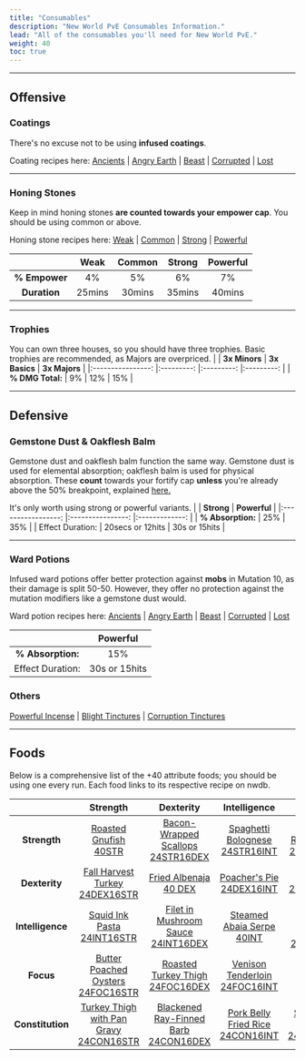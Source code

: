 ```yaml
---
title: "Consumables"
description: "New World PvE Consumables Information."
lead: "All of the consumables you'll need for New World PvE."
weight: 40
toc: true
---
```


---
## Offensive

### Coatings
There's no excuse not to be using **infused coatings**. 

Coating recipes here: <a href="https://nwdb.info/db/recipe/procedural_coatingancientt5" target="_blank">Ancients</a> | <a href="https://nwdb.info/db/item/coatingangryeartht5" target="_blank">Angry Earth</a> | <a href="https://nwdb.info/db/item/coatingbeastt5" target="_blank">Beast</a> | <a href="https://nwdb.info/db/item/coatingcorruptedt5" target="_blank">Corrupted</a> | <a href="https://nwdb.info/db/item/coatinglostt5" target="_blank">Lost</a>

---

### Honing Stones
Keep in mind honing stones **are counted towards your empower cap**. You should be using common or above.

Honing stone recipes here: <a href="https://nwdb.info/db/recipe/honingstonet2" target="_blank">Weak</a> | <a href="https://nwdb.info/db/recipe/honingstonet3" target="_blank">Common</a> | <a href="https://nwdb.info/db/recipe/honingstonet4" target="_blank">Strong</a> | <a href="https://nwdb.info/db/recipe/honingstonet5" target="_blank">Powerful</a>

|               	| **Weak** 	| **Common** 	| **Strong** 	| **Powerful** 	|
|:-------------:	|:--------:	|:----------:	|:----------:	|:------------:	|
| **% Empower** 	|    4%    	|     5%     	|     6%     	|      7%      	|
|  **Duration** 	|  25mins  	|   30mins   	|   35mins   	|    40mins    	|

---

### Trophies
You can own three houses, so you should have three trophies. Basic trophies are recommended, as Majors are overpriced.
|                  	| **3x Minors** 	| **3x Basics** 	| **3x Majors** 	|
|:----------------:	|:---------:	|:---------:	|:---------:	|
| **% DMG Total:** 	|     9%    	|    12%    	|    15%    	|

---
## Defensive 
### Gemstone Dust & Oakflesh Balm
Gemstone dust and oakflesh balm function the same way. Gemstone dust is used for elemental absorption; oakflesh balm is used for physical absorption. These **count** towards your fortify cap **unless** you're already above the 50% breakpoint, explained [here.](/nw/info/gemchoices/#ideal-gems-based-on-elemental-absorption-)

It's only worth using strong or powerful variants.
|                   	|    **Strong**    	|  **Powerful** 	|
|:-----------------:	|:----------------:	|:-------------:	|
| **% Absorption:** 	|        25%       	|      35%      	|
|  Effect Duration: 	| 20secs or 12hits 	| 30s or 15hits 	|




---
### Ward Potions
Infused ward potions offer better protection against **mobs** in Mutation 10, as their damage is split 50-50. However, they offer no protection against the mutation modifiers like a gemstone dust would.

Ward potion recipes here: <a href="https://nwdb.info/db/recipe/potionfamiliywardancientt5" target="_blank">Ancients</a> | <a href="https://nwdb.info/db/item/potionfamilywardangryeartht5" target="_blank">Angry Earth</a> | <a href="https://nwdb.info/db/item/potionfamilywardbeastt5" target="_blank">Beast</a> | <a href="https://nwdb.info/db/item/potionfamilywardcorruptedt5" target="_blank">Corrupted</a> | <a href="https://nwdb.info/db/item/potionfamilywardlostt5" target="_blank">Lost</a>

|                   	|  **Powerful** 	|
|:-----------------:	|:-------------:	|
| **% Absorption:** 	|      15%      	|
|  Effect Duration: 	| 30s or 15hits 	|

### Others
<a href="https://nwdb.info/db/recipe/incenset5" target="_blank">Powerful Incense</a> | <a href="https://nwdb.info/db/recipe/procedural_tinctureblightt5" target="_blank">Blight Tinctures</a> | <a href="https://nwdb.info/db/recipe/procedural_tincturecorruptiont5" target="_blank">Corruption Tinctures</a>



---
## Foods
Below is a comprehensive list of the +40 attribute foods; you should be using one every run. Each food links to its respective recipe on nwdb.


|                  	|              **Strength**              	|             **Dexterity**            	|         **Intelligence**         	|               **Focus**               	|             **Constitution**            	|
|:----------------:	|:--------------------------------------:	|:------------------------------------:	|:--------------------------------:	|:-------------------------------------:	|:---------------------------------------:	|
|   **Strength**   	|          [Roasted Gnufish 40STR](https://nwdb.info/db/recipe/foodstrt5)         	|   [Bacon-Wrapped Scallops 24STR16DEX](https://nwdb.info/db/recipe/foodstrdext5)  	|  [Spaghetti Bolognese 24STR16INT](https://nwdb.info/db/recipe/foodstrintt5)  	|      [Honey Roasted Ham 24STR16FOC](https://nwdb.info/db/recipe/foodstrfoct5)     	|          [Carrot Cake 24STR16CON](https://nwdb.info/db/recipe/foodstrcont5)         	|
|   **Dexterity**  	|     [Fall Harvest Turkey 24DEX16STR](https://nwdb.info/db/recipe/fooddexstrt5)     	|         [Fried Albenaja 40 DEX](https://nwdb.info/db/recipe/fooddext5)        	|     [Poacher's Pie 24DEX16INT](https://nwdb.info/db/recipe/fooddexintt5)     	|          [Carbonara 24DEX16FOC](https://nwdb.info/db/recipe/fooddexfoct5)         	|          [Rabbit Stew 24DEX16CON](https://nwdb.info/db/recipe/fooddexcont5)         	|
| **Intelligence** 	|       [Squid Ink Pasta 24INT16STR](https://nwdb.info/db/recipe/foodintstrt5)       	|  [Filet in Mushroom Sauce 24INT16DEX](https://nwdb.info/db/recipe/foodintdext5)  	|     [Steamed Abaia Serpe 40INT](https://nwdb.info/db/recipe/foodintt5)    	| [Stuffed Venison Tenderloin 24INT16FOC](https://nwdb.info/db/recipe/foodintfoct5) 	| [Glazed Bear with Sauteed Veg 24INT16CON](https://nwdb.info/db/recipe/foodintcont5) 	|
|     **Focus**    	|    [Butter Poached Oysters 24FOC16STR](https://nwdb.info/db/recipe/foodfocstrt5)   	|    [Roasted Turkey Thigh 24FOC16DEX](https://nwdb.info/db/recipe/foodfocdext5)   	|   [Venison Tenderloin 24FOC16INT](https://nwdb.info/db/recipe/foodfocintt5)  	|      [Blacked Mandje Mandje 40FOC](https://nwdb.info/db/recipe/foodfoct5)      	|    [Slow Roasted Bear Flank 24FOC16CON](https://nwdb.info/db/recipe/foodfoccont5)   	|
| **Constitution** 	| [Turkey Thigh with Pan Gravy 24CON16STR](https://nwdb.info/db/recipe/foodconstrt5) 	| [Blackened Ray-Finned Barb 24CON16DEX](https://nwdb.info/db/recipe/foodcondext5) 	| [Pork Belly Fried Rice 24CON16INT](https://nwdb.info/db/recipe/foodconintt5) 	|       [Smoked Rib Cap 24CON16FOC](https://nwdb.info/db/recipe/foodconfoct5)       	|  [Roasted Rabbit with Seasoned Veg 40CON](https://nwdb.info/db/recipe/foodcont5) 	|
